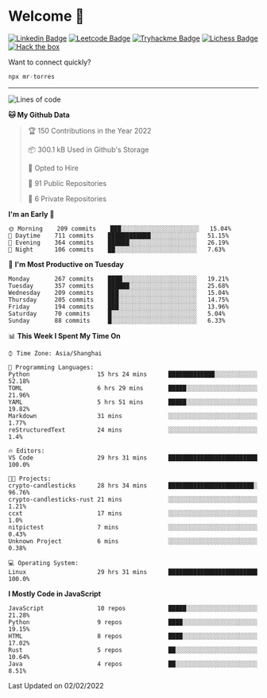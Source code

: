 # Welcome 👋

[![Linkedin Badge](https://img.shields.io/badge/-PedroTorres-blue?style=flat-square&logo=Linkedin&logoColor=white&link=https://www.linkedin.com/in/PedroTorres/)](https://www.linkedin.com/in/pedro-torres-cruz/)
[![Leetcode Badge](https://img.shields.io/badge/profile-leetcode-green)](https://leetcode.com/corfucinas/)
[![Tryhackme Badge](https://img.shields.io/badge/profile-tryhackme-blue)](https://tryhackme.com/p/Corfucinas/)
[![Lichess Badge](https://img.shields.io/badge/challenge_me-lichess-yellow)](https://lichess.org/@/Corfucinas)
[![Hack the box](https://img.shields.io/badge/hack_the_box-profile-red)](https://www.hackthebox.eu/profile/375826)

Want to connect quickly?

```javascript
npx mr-torres
```

---

<!--START_SECTION:waka-->
![Lines of code](https://img.shields.io/badge/From%20Hello%20World%20I%27ve%20Written-1.6%20million%20lines%20of%20code-blue)

**🐱 My Github Data** 

> 🏆 150 Contributions in the Year 2022
 > 
> 📦 300.1 kB Used in Github's Storage 
 > 
> 💼 Opted to Hire
 > 
> 📜 91 Public Repositories 
 > 
> 🔑 6 Private Repositories  
 > 
**I'm an Early 🐤** 

```text
🌞 Morning    209 commits    ███░░░░░░░░░░░░░░░░░░░░░░   15.04% 
🌆 Daytime    711 commits    ████████████░░░░░░░░░░░░░   51.15% 
🌃 Evening    364 commits    ██████░░░░░░░░░░░░░░░░░░░   26.19% 
🌙 Night      106 commits    ██░░░░░░░░░░░░░░░░░░░░░░░   7.63%

```
📅 **I'm Most Productive on Tuesday** 

```text
Monday       267 commits    ████░░░░░░░░░░░░░░░░░░░░░   19.21% 
Tuesday      357 commits    ██████░░░░░░░░░░░░░░░░░░░   25.68% 
Wednesday    209 commits    ███░░░░░░░░░░░░░░░░░░░░░░   15.04% 
Thursday     205 commits    ███░░░░░░░░░░░░░░░░░░░░░░   14.75% 
Friday       194 commits    ███░░░░░░░░░░░░░░░░░░░░░░   13.96% 
Saturday     70 commits     █░░░░░░░░░░░░░░░░░░░░░░░░   5.04% 
Sunday       88 commits     █░░░░░░░░░░░░░░░░░░░░░░░░   6.33%

```


📊 **This Week I Spent My Time On** 

```text
⌚︎ Time Zone: Asia/Shanghai

💬 Programming Languages: 
Python                   15 hrs 24 mins      █████████████░░░░░░░░░░░░   52.18% 
TOML                     6 hrs 29 mins       █████░░░░░░░░░░░░░░░░░░░░   21.96% 
YAML                     5 hrs 51 mins       █████░░░░░░░░░░░░░░░░░░░░   19.82% 
Markdown                 31 mins             ░░░░░░░░░░░░░░░░░░░░░░░░░   1.77% 
reStructuredText         24 mins             ░░░░░░░░░░░░░░░░░░░░░░░░░   1.4%

🔥 Editors: 
VS Code                  29 hrs 31 mins      █████████████████████████   100.0%

🐱‍💻 Projects: 
crypto-candlesticks      28 hrs 34 mins      ████████████████████████░   96.76% 
crypto-candlesticks-rust 21 mins             ░░░░░░░░░░░░░░░░░░░░░░░░░   1.21% 
ccxt                     17 mins             ░░░░░░░░░░░░░░░░░░░░░░░░░   1.0% 
nitpictest               7 mins              ░░░░░░░░░░░░░░░░░░░░░░░░░   0.43% 
Unknown Project          6 mins              ░░░░░░░░░░░░░░░░░░░░░░░░░   0.38%

💻 Operating System: 
Linux                    29 hrs 31 mins      █████████████████████████   100.0%

```

**I Mostly Code in JavaScript** 

```text
JavaScript               10 repos            █████░░░░░░░░░░░░░░░░░░░░   21.28% 
Python                   9 repos             ████░░░░░░░░░░░░░░░░░░░░░   19.15% 
HTML                     8 repos             ████░░░░░░░░░░░░░░░░░░░░░   17.02% 
Rust                     5 repos             ██░░░░░░░░░░░░░░░░░░░░░░░   10.64% 
Java                     4 repos             ██░░░░░░░░░░░░░░░░░░░░░░░   8.51%

```



 Last Updated on 02/02/2022
<!--END_SECTION:waka-->
